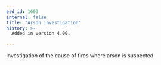 ```yaml
---
esd_id: 1603
internal: false
title: "Arson investigation"
history: >-
  Added in version 4.00.

---
```


Investigation of the cause of fires where arson is suspected.

